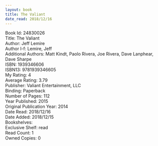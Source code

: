 ```yaml
---
layout: book
title: The Valiant
date_read: 2018/12/16
---
```


Book Id: 24830026<br />
Title: The Valiant<br />
Author: Jeff Lemire<br />
Author l-f: Lemire, Jeff<br />
Additional Authors: Matt Kindt, Paolo Rivera, Joe Rivera, Dave Lanphear, Dave Sharpe<br />
ISBN: 1939346606<br />
ISBN13: 9781939346605<br />
My Rating: 4<br />
Average Rating: 3.79<br />
Publisher: Valiant Entertainment, LLC<br />
Binding: Paperback<br />
Number of Pages: 112<br />
Year Published: 2015<br />
Original Publication Year: 2014<br />
Date Read: 2018/12/16<br />
Date Added: 2018/12/15<br />
Bookshelves: <br />
Exclusive Shelf: read<br />
Read Count: 1<br />
Owned Copies: 0<br />

